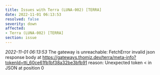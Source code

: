 ```yaml
---
title: Issues with Terra (LUNA-002) [TERRA]
date: 2022-11-01 06:13:53
resolved: false
severity: down
affected:
- Terra (LUNA-002) [TERRA]
section: issue
---
```


*2022-11-01 06:13:53* The gateway is unreachable: FetchError invalid json response body at https://gateways.thomiz.dev/terra/meta-info?tokenId=tti_60ce61fb1bf38a32be3bfb91 reason: Unexpected token < in JSON at position 0